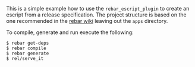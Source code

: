 This is a simple example how to use the `rebar_escript_plugin` to create an
escript from a release specification. The project structure is based on the
one recommended in the [rebar wiki](https://github.com/rebar/rebar/wiki/Release-handling)
leaving out the `apps` directory.

To compile, generate and run execute the following:

```
$ rebar get-deps
$ rebar compile
$ rebar generate
$ rel/serve_it
```
